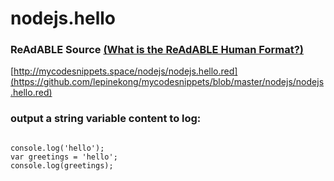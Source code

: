 
# nodejs.hello


### ReAdABLE Source [(What is the ReAdABLE Human Format?)](http://readablehumanformat.com)

[http://mycodesnippets.space/nodejs/nodejs.hello.red](https://github.com/lepinekong/mycodesnippets/blob/master/nodejs/nodejs.hello.red)


### output a string variable content to log:



```

console.log('hello');
var greetings = 'hello';
console.log(greetings);
        
```


